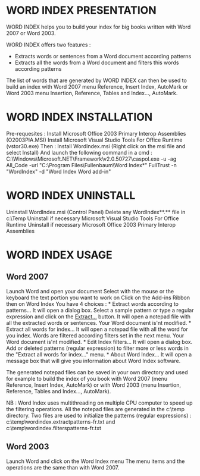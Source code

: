 # WORD INDEX PRESENTATION

WORD INDEX helps you to build your index for big books written with Word 2007 or Word 2003.

WORD INDEX offers two features :
* Extracts words or sentences from a Word document according patterns
* Extracts all the words from a Word document and filters this words according patterns

The list of words that are generated by WORD INDEX can then be used to build an index with Word 2007 menu Reference, Insert Index, AutoMark or Word 2003 menu Insertion, Reference, Tables and Index..., AutoMark.

# WORD INDEX INSTALLATION

Pre-requesites :
Install Microsoft Office 2003 Primary Interop Assemblies (O2003PIA.MSI)
Install Microsoft Visual Studio Tools For Office Runtime (vstor30.exe)
Then :
Install WordIndex.msi (Right click on the msi file and select Install)
And launch the following command in a cmd :
C:\Windows\Microsoft.NET\Framework\v2.0.50727\caspol.exe -u -ag All_Code -url "C:\Program Files\Fullenbaum\Word Index\*" FullTrust -n "WordIndex" -d "Word Index Word add-in"

# WORD INDEX UNINSTALL

Uninstall WordIndex.msi (Control Panel)
Delete any WordIndex**.** file in c:\Temp
Uninstall if necessary Microsoft Visual Studio Tools For Office Runtime
Uninstall if necessary Microsoft Office 2003 Primary Interop Assemblies

# WORD INDEX USAGE

## Word 2007
Launch Word and open your document
Select with the mouse or the keyboard the text portion you want to work on
Click on the Add-ins Ribbon then on Word Index
You have 4 choices :
	* Extract words according to patterns...
   It will open a dialog box. Select a sample pattern or type a regular expression and click on the [Extract...](Extract...) button. It will open a notepad file with all the extracted words or sentences. Your Word document is'nt modified.
	* Extract all words for index...
   It will open a notepad file with all the word for you index. Words are filtered according filters set in the next menu. Your Word document is'nt modified.
	* Edit Index filters...
   It will open a dialog box. Add or deleted patterns (regular expression) to filter more or less words in the "Extract all words for index..." menu.
	* About Word Index...
   It will open a message box that will give you information about Word Index software.

The generated notepad files can be saved in your own directory and used for example to build the index of you book with Word 2007 (menu Reference, Insert Index, AutoMark) or with Word 2003 (menu Insertion, Reference, Tables and Index..., AutoMark).

NB : Word Index uses multithreading on multiple CPU computer to speed up the filtering operations. All the notepad files are generated in the c:\temp directory.
Two files are used to initialize the patterns (regular expressions) : c:\temp\wordindex.extractpatterns-fr.txt and c:\temp\wordindex.filterspatterns-fr.txt

## Word 2003
Launch Word and click on the Word Index menu
The menu items and the operations are the same than with Word 2007.
